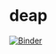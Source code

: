# deap
[![Binder](https://mybinder.org/badge.svg)](https://mybinder.org/v2/gh/krzysztofarendt/deap/master)
